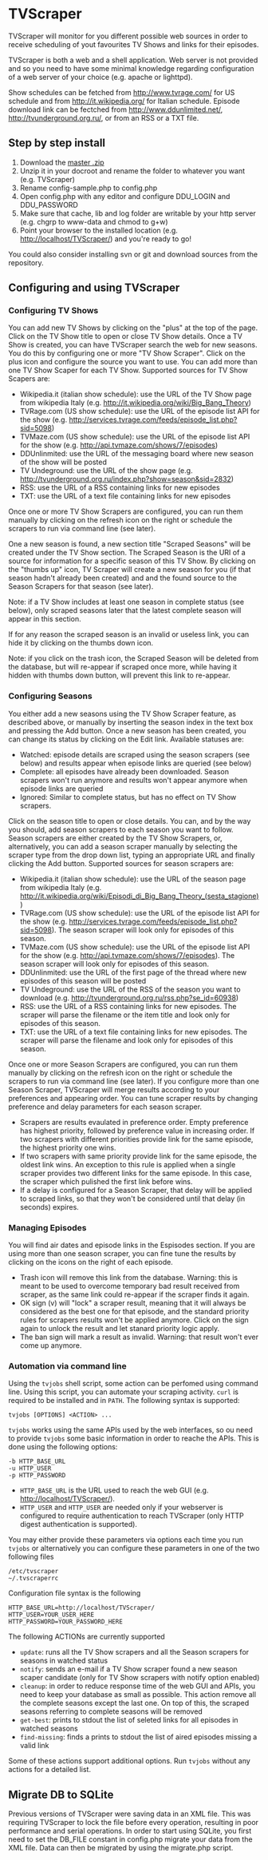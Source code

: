 TVScraper
=========

TVScraper will monitor for you different possible web sources in order to receive scheduling of yout favourites TV Shows
and links for their episodes.

TVScraper is both a web and a shell application. Web server is not provided and so you need to have some minimal 
knowledge regarding configuration of a web server of your choice (e.g. apache or lighttpd).

Show schedules can be fetched from <http://www.tvrage.com/> for US schedule and from <http://it.wikipedia.org/> for Italian
schedule. Episode download link can be fectched from <http://www.ddunlimited.net/>, <http://tvunderground.org.ru/>, or from
an RSS or a TXT file.

## Step by step install ##

1.  Download the [master .zip](https://github.com/allu77/TVScraper/archive/master.zip)
2.  Unzip it in your docroot and rename the folder to whatever you want (e.g. TVScraper)
3.  Rename config-sample.php to config.php
4.  Open config.php with any editor and configure DDU\_LOGIN and DDU\_PASSWORD
5.  Make sure that cache, lib and log folder are writable by your http server (e.g. chgrp to www-data and chmod to g+w)
6.  Point your browser to the installed location (e.g. <http://localhost/TVScraper/>) and you're ready to go!

You could also consider installing svn or git and download sources from the repository.

## Configuring and using TVScraper ##

### Configuring TV Shows ###

You can add new TV Shows by clicking on the "plus" at the top of the page. Click on the TV Show title to open 
or close TV Show details. Once a TV Show is created, 
you can have TVScraper search the web for new seasons. You do this by configuring one or more "TV Show Scraper". Click 
on the plus icon and configure the source you want to use. You can add more than one TV Show Scaper for each TV Show. 
Supported sources for TV Show Scapers are:

- Wikipedia.it (italian show schedule): use the URL of the TV Show page from wikipedia Italy (e.g. <http://it.wikipedia.org/wiki/Big_Bang_Theory>)
- TVRage.com (US show schedule): use the URL of the episode list API for the show (e.g. <http://services.tvrage.com/feeds/episode_list.php?sid=5098>) 
- TVMaze.com (US show schedule): use the URL of the episode list API for the show (e.g. <http://api.tvmaze.com/shows/7/episodes>) 
- DDUnlinmited: use the URL of the messaging board where new season of the show will be posted
- TV Undeground: use the URL of the show page (e.g. <http://tvunderground.org.ru/index.php?show=season&sid=2832>)
- RSS: use the URL of a RSS containing links for new episodes
- TXT: use the URL of a text file containing links for new episodes

Once one or more TV Show Scrapers are configured, you can run them manually by clicking on the refresh icon on the right
or schedule the scrapers to run via command line (see later). 

One a new season is found, a new section title "Scraped Seasons" will be created under the TV Show section. The
Scraped Season is the URI of a source for information for a specific season of this TV Show. By clicking
on the "thumbs up" icon, TV Scraper will create a new season for you (if that season hadn't already been created) and
and the found source to the Season Scrapers for that season (see later).

Note: if a TV Show includes at least one season in complete status (see below), only scraped seasons later that the
latest complete season will appear in this section.

If for any reason the scraped season is an invalid or useless link, you can hide it by clicking on the thumbs down icon.

Note: if you click on the trash icon, the Scraped Season will be deleted from the database, but will re-appear if
scraped once more, while having it hidden with thumbs down button, will prevent this link to re-appear.

### Configuring Seasons ###

You either add a new seasons using the TV Show Scraper feature, as described above, or manually by inserting the season
index in the text box and pressing the Add button. Once a new season has been created, you can change its status by 
clicking on the Edit link. Available statuses are:

- Watched: episode details are scraped using the season scrapers (see below) and results appear when episode links are
queried (see below)
- Complete: all episodes have already been downloaded. Season scrapers won't run anymore and results won't appear anymore 
when episode links are queried
- Ignored: Similar to complete status, but has no effect on TV Show scrapers.

Click on the season title to open or close details. You can, and by the way you should, add season scrapers to each
season you want to follow. Season scrapers are either created by the TV Show Scrapers, or, alternatively, you can add
a season scraper manually by selecting the scraper type from the drop down list, typing an appropriate URL and finally
clicking the Add button. Supported sources for season scrapers are:

- Wikipedia.it (italian show schedule): use the URL of the season page from wikipedia Italy (e.g. <http://it.wikipedia.org/wiki/Episodi_di_Big_Bang_Theory_(sesta_stagione)>)
- TVRage.com (US show schedule): use the URL of the episode list API for the show (e.g. <http://services.tvrage.com/feeds/episode_list.php?sid=5098>). The season scraper will look only for episodes of this season.
- TVMaze.com (US show schedule): use the URL of the episode list API for the show (e.g. <http://api.tvmaze.com/shows/7/episodes>). The season scraper will look only for episodes of this season.
- DDUnlinmited: use the URL of the first page of the thread where new episodes of this season will be posted
- TV Undeground: use the URL of the RSS of the season you want to download (e.g. <http://tvunderground.org.ru/rss.php?se_id=60938>)
- RSS: use the URL of a RSS containing links for new episodes. The scraper will parse the filename or the item title and look only
for episodes of this season.
- TXT: use the URL of a text file containing links for new episodes. The scraper will parse the filename and look only for episodes of this season.

Once one or more Season Scrapers are configured, you can run them manually by clicking on the refresh icon on the right
or schedule the scrapers to run via command line (see later). If you configure more than one Season Scraper, TVScraper will
merge results according to your preferences and appearing order. You can tune scraper results by changing preference and
delay parameters for each season scraper.

- Scrapers are results evaulated in preference order. Empty preference has highest priority, followed by preference value 
in increasing order. If two scrapers with different priorities provide link for the same episode, the highest priority one
wins.
- If two scrapers with same priority provide link for the same episode, the oldest link wins. An exception to this rule 
is applied when a single scraper provides two different links for the same episode. In this case, the scraper which pulished
the first link before wins.
- If a delay is configured for a Season Scraper, that delay will be applied to scraped links, so that they won't be considered
until that delay (in seconds) expires.

### Managing Episodes ###

You will find air dates and episode links in the Espisodes section. If you are using more than one season scraper, you can
fine tune the results by clicking on the icons on the right of each episode. 

- Trash icon will remove this link from the database. Warning: this is meant to be used to overcome temporary bad result 
received from scraper, as the same link could re-appear if the scraper finds it again. 
- OK sign (v) will "lock" a scraper result, meaning that it will always be considered as the best one for that episode, and
the standard priority rules for scrapers results won't be applied anymore. Click on the sign again to unlock the result and
let stanard priority logic apply.
- The ban sign will mark a result as invalid. Warning: that result won't ever come up anymore.

### Automation via command line ###

Using the `tvjobs` shell script, some action can be perfomed using command line. Using this script, you can automate 
your scraping activity. `curl` is required to be installed and in `PATH`. The following syntax is supported:

    tvjobs [OPTIONS] <ACTION> ...

`tvjobs` works using the same APIs used by the web interfaces, so ou need to provide `tvjobs` some basic information
in order to reache the APIs. This is done using the following options:

    -b HTTP_BASE_URL
    -u HTTP_USER
    -p HTTP_PASSWORD

- `HTTP_BASE_URL` is the URL used to reach the web GUI (e.g. <http://localhost/TVScraper/>).
- `HTTP_USER` and `HTTP_USER` are needed only if your webserver is configured to require authentication to reach
TVScraper (only HTTP digest authentication is supported).

You may either provide these parameters via options each time you run `tvjobs` or alternatively you can 
configure these parameters in one of the two following files

    /etc/tvscraper
    ~/.tvscraperrc

Configuration file syntax is the following

    HTTP_BASE_URL=http://localhost/TVScraper/
	HTTP_USER=YOUR_USER_HERE
	HTTP_PASSWORD=YOUR_PASSWORD_HERE

The following ACTIONs are currently supported

- `update`: runs all the TV Show scrapers and all the Season scrapers for seasons in watched status
- `notify`: sends an e-mail if a TV Show scraper found a new season scaper candidate (only for TV Show scrapers with notify option enabled)
- `cleanup`: in order to reduce response time of the web GUI and APIs, you need to keep your database as small as possible. This
action remove all the complete seasons except the last one. On top of this, the scraped seasons referring to complete seasons will be removed
- `get-best`: prints to stdout the list of seleted links for all episodes in watched seasons
- `find-missing`: finds a prints to stdout the list of aired episodes missing a valid link

Some of these actions support additional options. Run `tvjobs` without any actions for a detailed list.

## Migrate DB to SQLite ##

Previous versions of TVScraper were saving data in an XML file. This was requiring TVScraper to lock the file before every operation, resulting
in poor performance and serial operations. In order to start using SQLite, you first need to set the DB_FILE constant in config.php
migrate your data from the XML file. Data can then be migrated by using the migrate.php script.
